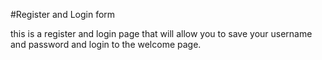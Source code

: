 #Register and Login form

this is a register and login page that will allow you to save your username and password and login to the welcome page.